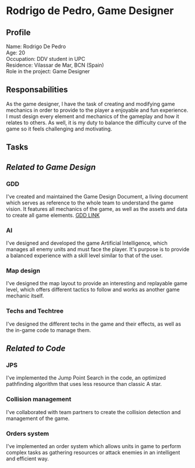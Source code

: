 
# Rodrigo de Pedro, Game Designer

## Profile

Name: Rodrigo De Pedro          
Age: 20              
Occupation: DDV student in UPC              
Residence: Vilassar de Mar, BCN (Spain)                 
Role in the project: Game Designer               

## Responsabilities

As the game designer, I have the task of creating and modifying game mechanics in order to provide to the player a enjoyable and fun experience. I must design every element and mechanics of the gameplay and how it relates to others. As well, it is my duty to balance the difficulty curve of the game so it feels challenging and motivating.

## Tasks

## *Related to Game Design*

### GDD

I've created and maintained the Game Design Document, a living document which serves as reference to the whole team to understand the game vision. It features all mechanics of the game, as well as the assets and data to create all game elements.
[GDD LINK](https://github.com/TinoTano/AoE_Project2/wiki/GDD)

### AI

I've designed and developed the game Artificial Intelligence, which manages all enemy units and must face the player. It's purpose is to provide a balanced experience with a skill level similar to that of the user. 

### Map design

I've designed the map layout to provide an interesting and replayable game level, which offers different tactics to follow and works as another game mechanic itself.

### Techs and Techtree

I've designed the different techs in the game and their effects, as well as the in-game code to manage them.

## *Related to Code*

### JPS

I've implemented the Jump Point Search in the code, an optimized pathfinding algorithm that uses less resource than classic A star.

### Collision management

I've collaborated with team partners to create the collision detection and management of the game.

### Orders system

I've implemented an order system which allows units in game to perform complex tasks as gathering resources or attack enemies in an intelligent and efficient way.



